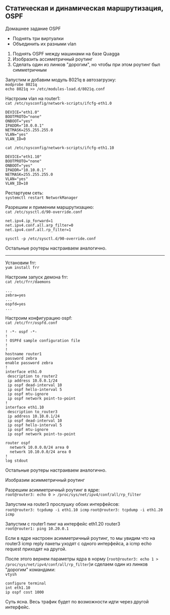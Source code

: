## Статическая и динамическая маршрутизация, OSPF

Домашнее задание
OSPF

-   Поднять три виртуалки
-   Объединить их разными vlan

1.  Поднять OSPF между машинами на базе Quagga
2.  Изобразить ассиметричный роутинг
3.  Сделать один из линков "дорогим", но чтобы при этом роутинг был симметричным

Запустим и добавим модуль 8021q в автозагрузку:  
`modprobe 8021q`  
`echo 8021q >> /etc/modules-load.d/8021q.conf`

Настроим vlan на router1:  
`cat /etc/sysconfig/network-scripts/ifcfg-eth1.0`  

    DEVICE="eth1.0"
    BOOTPROTO="none"
    ONBOOT="yes"
    IPADDR="10.0.0.1"
    NETMASK=255.255.255.0
    VLAN="yes"
    VLAN_ID=0  

`cat /etc/sysconfig/network-scripts/ifcfg-eth1.10`  

    DEVICE="eth1.10"
    BOOTPROTO="none"
    ONBOOT="yes"
    IPADDR="10.10.0.1"
    NETMASK=255.255.255.0
    VLAN="yes"
    VLAN_ID=10

Рестартуем сеть:  
`systemctl restart NetworkManager`

Разрешим и применим маршрутизацию:  
`cat /etc/sysctl.d/90-override.conf`  

    net.ipv4.ip_forward=1
    net.ipv4.conf.all.arp_filter=0
    net.ipv4.conf.all.rp_filter=1

`sysctl -p /etc/sysctl.d/90-override.conf`  

Остальные роутеры настраиваем аналогично.

* * *

Установим frr:  
`yum install frr`

Настроим запуск демона frr:  
`cat /etc/frr/daemons`  

    ...
    zebra=yes
    ...
    ospfd=yes
    ...

Настроим конфигурацию ospf:  
`cat /etc/frr/ospfd.conf`  

    ! -*- ospf -*-
    !
    ! OSPFd sample configuration file
    !
    !
    hostname router1
    password zebra
    enable password zebra
    !
    interface eth1.0
     description to_router2
     ip address 10.0.0.1/24
     ip ospf dead-interval 10
     ip ospf hello-interval 5
     ip ospf mtu-ignore
     ip ospf network point-to-point
    !
    interface eth1.10
     description to_router3
     ip address 10.10.0.1/24
     ip ospf dead-interval 10
     ip ospf hello-interval	5
     ip ospf mtu-ignore
     ip ospf network point-to-point

    router ospf
      network 10.0.0.0/24 area 0
      network 10.10.0.0/24 area 0
    !
    log stdout

Остальные роутеры настраиваем аналогично.  

Изобразим асимметричный роутинг

Разрешим асимметричный роутинг в ядре:  
`root@router3: echo 0 > /proc/sys/net/ipv4/conf/all/rp_filter`

Запустим на router3 прослушку обоих интерфейсов:  
`root@router3: tcpdump -i eth1.10 icmp`
`root@router3: tcpdump -i eth1.20 icmp`

Запустим c router1 пинг на интерфейс eth1.20 router3  
`root@router1: ping 10.20.0.1`

Если в ядре настроен асимметричный роутинг, то мы увидим что на router3 icmp reply пакеты уходят с одного интерфейса, а icmp echo request приходят на другой.

После этого вернем параметры ядра в норму (`root@router3: echo 1 > /proc/sys/net/ipv4/conf/all/rp_filter`)и сделаем один из линков "дорогим" командами:  
`vtysh`  

    configure terminal
    int eth1.10
    ip ospf cost 1000

Суть ясна.
Весь трафик будет по возможности идти через другой интерфейс.
